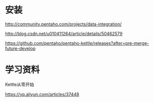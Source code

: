 # 安装
http://community.pentaho.com/projects/data-integration/

http://blog.csdn.net/u010411264/article/details/50462579

https://github.com/pentaho/pentaho-kettle/releases?after=pre-merge-future-develop

# 学习资料

Kettle从零开始

https://yq.aliyun.com/articles/37448
